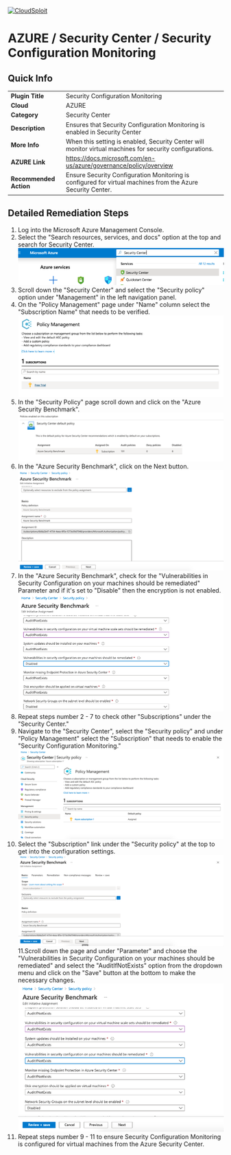 [![CloudSploit](https://cloudsploit.com/img/logo-new-big-text-100.png "CloudSploit")](https://cloudsploit.com)

# AZURE / Security Center / Security Configuration Monitoring

## Quick Info

| | |
|-|-|
| **Plugin Title** | Security Configuration Monitoring |
| **Cloud** | AZURE |
| **Category** | Security Center |
| **Description** | Ensures that Security Configuration Monitoring is enabled in Security Center |
| **More Info** | When this setting is enabled, Security Center will monitor virtual machines for security configurations. |
| **AZURE Link** | https://docs.microsoft.com/en-us/azure/governance/policy/overview |
| **Recommended Action** | Ensure Security Configuration Monitoring is configured for virtual machines from the Azure Security Center. |

## Detailed Remediation Steps

1. Log into the Microsoft Azure Management Console.
2. Select the "Search resources, services, and docs" option at the top and search for Security Center. </br> <img src="/resources/azure/securitycenter/security-configuration-monitoring/step2.png"/>
3. Scroll down the "Security Center" and select the "Security policy" option under "Management" in the left navigation panel.</br>
4. On the "Policy Management" page under "Name" column select the "Subscription Name" that needs to be verified.</br> <img src="/resources/azure/securitycenter/security-configuration-monitoring/step4.png"/>
5. In the "Security Policy" page scroll down and click on the "Azure Security Benchmark".</br> <img src="/resources/azure/securitycenter/security-configuration-monitoring/step5.png"/>
6. In the "Azure Security Benchmark", click on the Next button.</br> <img src="/resources/azure/securitycenter/security-configuration-monitoring/step6.png"/>
7. In the "Azure Security Benchmark", check for the "Vulnerabilities in Security Configuration on your machines should be remediated" Parameter and if it's set to "Disable" then the encryption is not enabled.</br> <img src="/resources/azure/securitycenter/security-configuration-monitoring/step7.png"/>
8. Repeat steps number 2 - 7 to check other "Subscriptions" under the "Security Center."</br>
9. Navigate to the "Security Center", select the "Security policy" and under "Policy Management" select the "Subscription" that needs to enable the "Security Configuration Monitoring."</br> <img src="/resources/azure/securitycenter/security-configuration-monitoring/step9.png"/>
10. Select the "Subscription" link under the "Security policy" at the top to get into the configuration settings. </br> <img src="/resources/azure/securitycenter/security-configuration-monitoring/step10.png"/>
11.Scroll down the page and under "Parameter" and choose the "Vulnerabilities in Security Configuration on your machines should be remediated" and select the "AuditIfNotExists" option from the dropdown menu and click on the "Save" button at the bottom to make the necessary changes.</br> <img src="/resources/azure/securitycenter/security-configuration-monitoring/step11.png"/>
12. Repeat steps number 9 - 11 to ensure Security Configuration Monitoring is configured for virtual machines from the Azure Security Center.</br>
